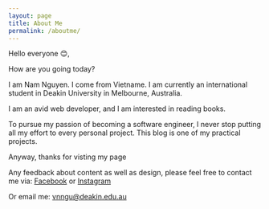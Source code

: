 ```yaml
---
layout: page
title: About Me
permalink: /aboutme/
---
```


Hello everyone :blush:,

How are you going today? 

I am Nam Nguyen. I come from Vietname. I am currently an international student in Deakin University in Melbourne, Australia. 

I am an avid web developer, and I am interested in reading books.

To pursue my passion of becoming a software engineer, I never stop putting all my effort to every personal project. This blog is one of my practical projects.

Anyway, thanks for visting my page

Any feedback about content as well as design, please feel free to contact me via: [Facebook](https://www.facebook.com/vietnam.nguyen.186) or [Instagram](https://www.instagram.com/nam.viet.nguyen/)

Or email me: vnngu@deakin.edu.au

